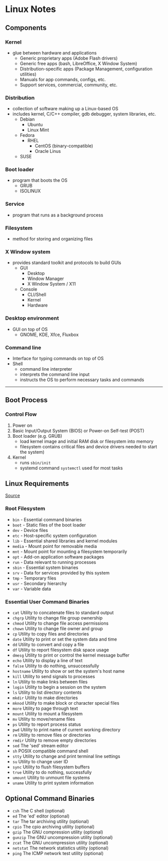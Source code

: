 # Linux Notes

## Components
### Kernel
* glue between hardware and applications
    * Generic proprietary apps (Adobe Flash drivers)
    * Generic free apps (bash, LibreOffice, X Window System)
    * Distribution-specific apps (Package Management, configuration utilities)
    * Manuals for app commands, configs, etc.
    * Support services, commercial, community, etc.

### Distribution
* collection of software making up a Linux-based OS
* includes kernel, C/C++ compiler, gdb debugger, system libraries, etc.
    * Debian
        * Ubuntu
        * Linux Mint
    * Fedora
        * RHEL
            * CentOS (binary-compatible)
            * Oracle Linus
    * SUSE

### Boot loader
* program that boots the OS
    * GRUB
    * ISOLINUX

### Service
* program that runs as a background process

### Filesystem
* method for storing and organizing files

### X Window system
* provides standard toolkit and protocols to build GUIs
    * GUI
        * Desktop
        * Window Manager
        * X Window System / X11
    * Console
        * CLI/Shell
        * Kernel
        * Hardware

### Desktop environment
* GUI on top of OS
    * GNOME, KDE, Xfce, Fluxbox

### Command line
* Interface for typing commands on top of OS
* Shell
    * command line interpreter
    * interprets the command line input
    * instructs the OS to perform necessary tasks and commands
---
## Boot Process

### Control Flow
1. Power on
2. Basic Input/Output System (BIOS) or Power-on Self-test (POST)
3. Boot loader (e.g. GRUB)
    * load kernel image and initial RAM disk or filesystem into memory
    * filesystem contains critical files and device drivers needed to start the system) 
4. Kernel
    * runs `sbin/init`
    * systemd command `systemctl` used for most tasks

## Linux Requirements
[Source](https://refspecs.linuxfoundation.org/FHS_3.0/fhs-3.0.pdf)

### Root Filesystem
* `bin` - Essential command binaries
* `boot` - Static files of the boot loader
* `dev` - Device files
* `etc` - Host-specific system configuration
* `lib` -  Essential shared libraries and kernel modules
* `media` - Mount point for removable media
* `mnt` - Mount point for mounting a filesystem temporarily
* `opt` - Add-on application software packages
* `run` - Data relevant to running processes
* `sbin` - Essential system binaries
* `srv` - Data for services provided by this system
* `tmp` - Temporary files
* `usr` - Secondary hierarchy
* `var` - Variable data

### Essential User Command Binaries
* `cat`  Utility to concatenate files to standard output
* `chgrp`  Utility to change file group ownership
* `chmod`  Utility to change file access permissions
* `chown`  Utility to change file owner and group
* `cp`  Utility to copy files and directories
* `date`  Utility to print or set the system data and time
* `dd`  Utility to convert and copy a file
* `df`  Utility to report filesystem disk space usage
* `dmesg`  Utility to print or control the kernel message buffer
* `echo`  Utility to display a line of text
* `false`  Utility to do nothing, unsuccessfully
* `hostname`  Utility to show or set the system's host name
* `kill`  Utility to send signals to processes
* `ln`  Utility to make links between files
* `login`  Utility to begin a session on the system
* `ls`  Utility to list directory contents
* `mkdir`  Utility to make directories
* `mknod`  Utility to make block or character special files
* `more`  Utility to page through text
* `mount`  Utility to mount a filesystem
* `mv`  Utility to move/rename files
* `ps`  Utility to report process status
* `pwd`  Utility to print name of current working directory
* `rm`  Utility to remove files or directories
* `rmdir`  Utility to remove empty directories
* `sed`  The 'sed' stream editor
* `sh`  POSIX compatible command shell
* `stty`  Utility to change and print terminal line settings
* `su`  Utility to change user ID
* `sync`  Utility to flush filesystem buffers
* `true`  Utility to do nothing, successfully
* `umount`  Utility to unmount file systems
* `uname`  Utility to print system information

## Optional Command Binaries
* `csh`  The C shell (optional)
* `ed`  The 'ed' editor (optional)
* `tar`  The tar archiving utility (optional)
* `cpio`  The cpio archiving utility (optional)
* `gzip`  The GNU compression utility (optional)
* `gunzip`  The GNU uncompression utility (optional)
* `zcat`  The GNU uncompression utility (optional)
* `netstat`  The network statistics utility (optional)
* `ping`  The ICMP network test utility (optional)
